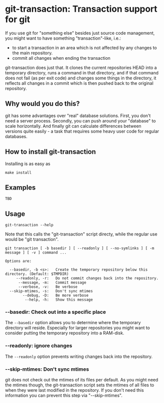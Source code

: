# git-transaction: Transaction support for git

If you use git for "something else" besides just source code management, you might want to 
have something "transaction"-like, i.e.:

  - to start a transaction in an area which is not affected by any changes to the main repository.
  - commit all changes when ending the transaction

git-transaction does just that. It clones the current repositories HEAD into a temporary directory,
runs a command in that directory, and if that command does not fail (as per exit code) and changes
some things in the directory, it reflects all changes in a commit which is then pushed back to the
original repository.

## Why would you do this?

git has some advantages over "real" database solutions. First, you don't need a server process. 
Secondly, you can push around your "database" to scale horizontally. And finally git can calculate
differences between versions quite easily - a task that requires some heavy user code for regular
databases.

## How to install git-transaction

Installing is as easy as

    make install

## Examples

    TBD

## Usage

    git-transaction --help

Note that this calls the "git-transaction" script directy, while the regular use would
be "git transaction".

    git transaction [ -b basedir ] [ --readonly ] [ --no-symlinks ] [ -m message ] [ -v ] command ...

    Options are:

      --basedir, -b <s>:   Create the temporary repository below this directory. (Default: $TMPDIR)
         --readonly, -r:   Do not commit changes back into the repository.
          --message, -m:   Commit message
          --verbose, -v:   Be verbose
      --skip-mtimes, -s:   Don't sync mtimes
            --debug, -D:   Be more verbose
             --help, -h:   Show this message

### --basedir: Check out into a specific place

The `--basedir` option allows you to determine where the temporary directory will reside. Especially
for larger repositories you might want to consider putting the temporary repository into a RAM-disk.

### --readonly: ignore changes

The `--readonly` option prevents writing changes back into the repository.

### --skip-mtimes: Don't sync mtimes

git does not check out the mtimes of its files per default. As you might need the mtimes though, 
the git-transaction script sets the mtimes of all files to when they were last modified in the 
repository. If you don't need this information you can prevent this step via "--skip-mtimes".
